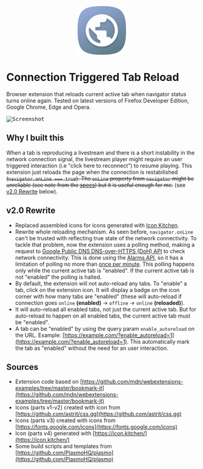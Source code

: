 <p align="center">
  <img src="./images/parts/v4/icon-default.png" width="128" height="128"/>
</p>

# Connection Triggered Tab Reload

Browser extension that reloads current active tab when navigator status turns online again. Tested on latest versions of Firefox Developer Edition, Google Chrome, Edge and Opera.

<kbd>![Screenshot](https://raw.githubusercontent.com/cristianofromagio/connection-triggered-tab-reload/master/images/screenshots/screenshot-v2.0.gif)</kbd>

## Why I built this

When a tab is reproducing a livestream and there is a short instability in the network connection signal, the livestream player might require an user triggered interaction (i.e "click here to reconnect") to resume playing. This extension just reloads the page when the connection is restabilished ~~(`navigator.onLine === true`). The `onLine` property from `navigator` might be unreliable (see note from the [specs](https://html.spec.whatwg.org/multipage/system-state.html#navigator.online)) but it is useful enough for me.~~ (see [v2.0 Rewrite](#v2.0_Rewrite) below).

## v2.0 Rewrite

- Replaced assembled icons for icons generated with [Icon Kitchen](https://icon.kitchen/).
- Rewrite whole reloading mechanism. As seen before, `navigator.onLine` can't be trusted with reflecting true state of the network connectivity. To tackle that problem, now the extension uses a polling method, making a request to [Google Public DNS DNS-over-HTTPS (DoH) API](https://dns.google) to check network connectivity. This is done using the [Alarms API](https://developer.mozilla.org/en-US/docs/Mozilla/Add-ons/WebExtensions/API/alarms), so it has a limitation of polling no more than [once per minute](https://developer.chrome.com/docs/extensions/reference/alarms/#method-create). This polling happens only while the current active tab is "enabled". If the current active tab is not "enabled" the polling is halted.
- By default, the extension will not auto-reload any tabs. To "enable" a tab, click on the extension icon. It will display a badge on the icon corner with how many tabs are "enabled" (these will auto-reload if connection goes `online` __(enabled)__ -> `offline` -> `online` __(reloaded)__).
- It will auto-reload all enabled tabs, not just the current active tab. But for auto-reload to happen on all enabled tabs, the current active tab must be "enabled".
- A tab can be "enabled" by using the query param `enable_autoreload` on the URL. Example: [https://example.com/?enable_autoreload=1](https://example.com/?enable_autoreload=1). This automatically mark the tab as "enabled" without the need for an user interaction.

## Sources

- Extension code based on [https://github.com/mdn/webextensions-examples/tree/master/bookmark-it](https://github.com/mdn/webextensions-examples/tree/master/bookmark-it)
- Icons (parts v1-v2) created with icon from [https://github.com/astrit/css.gg](https://github.com/astrit/css.gg)
- Icons (parts v3) created with icons from [https://fonts.google.com/icons](https://fonts.google.com/icons)
- Icon (parts v4) generated with [https://icon.kitchen/](https://icon.kitchen/)
- Some build scripts and templates from [https://github.com/PlasmoHQ/plasmo](https://github.com/PlasmoHQ/plasmo)
